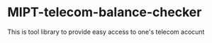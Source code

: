 MIPT-telecom-balance-checker
============================

This is tool library to provide easy access to one's telecom acocunt